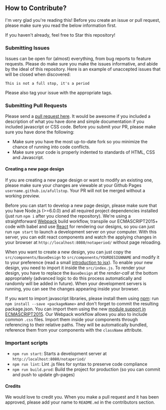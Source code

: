 ## How to Contribute?
I'm very glad you're reading this! Before you create an issue or pull request, please make sure you read the below information first.

If you haven't already, feel free to Star this repository!

### Submitting Issues
Issues can be open for (almost) everything, from bug reports to feature requests. Please do make sure you make the issues informative, and abide by the ideal of this repository. Here is an example of unaccepted issues that will be closed when discovered:

`This is not a full stop, it's a period`

Please also tag your issue with the appropriate tags.

### Submitting Pull Requests
Please send a [pull request here](https://github.com/choyiny/afullstop/pulls). It would be awesome if you included a description of what you have done and simple documentation if you included javascript or CSS code. Before you submit your PR, please make sure you have done the following:

- Make sure you have the most up-to-date fork so you minimize the chance of running into code conflicts.
- Make sure your code is properly indented to standards of HTML, CSS and Javascript.

#### Creating a new page design
If you are creating a new page design or want to modify an existing one, please make sure your changes are viewable at your Github Pages `username.github.io/afullstop`. Your PR will not be merged without a working preview.

Before you can start to develop a new page design, please make sure that you have Node.js (>=6.0.0) and all required project dependencies installed (just run `npm i` after you cloned the repository).
We're using a straightforward [Webpack](https://github.com/webpack/webpack) build workflow, transpile our ECMASCRIPT2015+ code with babel and use [React](https://facebook.github.io/react/) for rendering our designs, so you can just run `npm start` to launch a development server on your computer. With this server, you can edit react components and watch the applying changes in your browser at `http://localhost:8080/notaperiod/` without page reloading.

When you want to create a new design, you can just copy the `src/components/BaseDesign` to `src/components/YOURDESIGNNAME` and modify it to your preference (read a small [introduction to jsx](https://www.tutorialspoint.com/reactjs/reactjs_jsx.htm)). To enable your new design, you need to import it inside the `src/index.js`. To render your design, you have to replace the `BaseDesign` at the *render-call* at the bottom appropriately (advanced logic to do this process automatically and randomly will be added in future). When your development servers is running, you can see the changes appearing inside your browser.

If you want to import javascript libraries, please install them using [npm](https://www.npmjs.com/): run `npm install --save <packageName>` and don't forget to commit the resulting package.json. You can import them using the new [module support in ECMASCRIPT2015](http://exploringjs.com/es6/ch_modules.html). Our Webpack workflow allows you also to include common `.css` files. Import them inside your components through referencing to their relative paths. They will be automatically bundled, reference them from your components with the `className` attribute.

### Important scripts
- `npm run start`: Starts a development server at `http://localhost:8080/notaperiod/`
- `npm run lint`: Lint .js files for syntax to preserve code compliance
- `npm run build.prod`: Build the project for production (so you can commit and push to update gh-pages)

#### Credits
We would love to credit you. When you make a pull request and it has been approved, please add your name to `README.md` in the contributors section.
